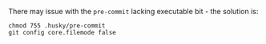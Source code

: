 There may issue with the `pre-commit` lacking executable bit - the solution is:
```shell
chmod 755 .husky/pre-commit
git config core.filemode false 
```
